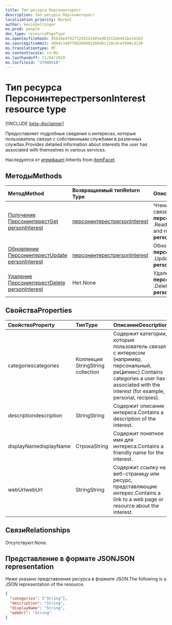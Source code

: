```yaml
---
title: Тип ресурса Персонинтерест
description: Тип ресурса Персонинтерест
localization_priority: Normal
author: kevinbellinger
ms.prod: people
doc_type: resourcePageType
ms.openlocfilehash: 05918edf82712d5253403ed63312eb941be14103
ms.sourcegitcommit: dd94c3a0f7663699825b6dbc119cdcef494cd130
ms.translationtype: MT
ms.contentlocale: ru-RU
ms.lasthandoff: 11/04/2019
ms.locfileid: "37949510"
---
```

# <a name="personinterest-resource-type"></a><span data-ttu-id="642c5-103">Тип ресурса Персонинтерест</span><span class="sxs-lookup"><span data-stu-id="642c5-103">personInterest resource type</span></span>

[!INCLUDE [beta-disclaimer](../../includes/beta-disclaimer.md)]

<span data-ttu-id="642c5-104">Предоставляет подробные сведения о интересах, которые пользователь связал с собственными службами в различных службах.</span><span class="sxs-lookup"><span data-stu-id="642c5-104">Provides detailed information about interests the user has associated with themselves in various services.</span></span>

<span data-ttu-id="642c5-105">Наследуется от [итемфацет](itemfacet.md).</span><span class="sxs-lookup"><span data-stu-id="642c5-105">Inherits from [itemFacet](itemfacet.md).</span></span>

## <a name="methods"></a><span data-ttu-id="642c5-106">Методы</span><span class="sxs-lookup"><span data-stu-id="642c5-106">Methods</span></span>

| <span data-ttu-id="642c5-107">Метод</span><span class="sxs-lookup"><span data-stu-id="642c5-107">Method</span></span>       | <span data-ttu-id="642c5-108">Возвращаемый тип</span><span class="sxs-lookup"><span data-stu-id="642c5-108">Return Type</span></span> | <span data-ttu-id="642c5-109">Описание</span><span class="sxs-lookup"><span data-stu-id="642c5-109">Description</span></span> |
|:---------------------------------------------------|:------------------------------------|:------------------------------------------------------------|
| [<span data-ttu-id="642c5-110">Получение Персонинтерест</span><span class="sxs-lookup"><span data-stu-id="642c5-110">Get personInterest</span></span>](../api/personinterest-get.md) | [<span data-ttu-id="642c5-111">персонинтерест</span><span class="sxs-lookup"><span data-stu-id="642c5-111">personInterest</span></span>](personinterest.md) | <span data-ttu-id="642c5-112">Чтение свойств и связей объекта **персонинтерест** .</span><span class="sxs-lookup"><span data-stu-id="642c5-112">Read the properties and relationships of a **personInterest** object.</span></span> |
| [<span data-ttu-id="642c5-113">Обновление Персонинтерест</span><span class="sxs-lookup"><span data-stu-id="642c5-113">Update personInterest</span></span>](../api/personinterest-update.md)          | [<span data-ttu-id="642c5-114">персонинтерест</span><span class="sxs-lookup"><span data-stu-id="642c5-114">personInterest</span></span>](personinterest.md) | <span data-ttu-id="642c5-115">Обновление объекта **персонинтерест** .</span><span class="sxs-lookup"><span data-stu-id="642c5-115">Update a **personInterest** object.</span></span>                               |
| [<span data-ttu-id="642c5-116">Удаление Персонинтерест</span><span class="sxs-lookup"><span data-stu-id="642c5-116">Delete personInterest</span></span>](../api/personinterest-delete.md)          | <span data-ttu-id="642c5-117">Нет.</span><span class="sxs-lookup"><span data-stu-id="642c5-117">None</span></span>                                | <span data-ttu-id="642c5-118">Удаление объекта **персонинтерест** .</span><span class="sxs-lookup"><span data-stu-id="642c5-118">Delete a **personInterest** object.</span></span>                               |

## <a name="properties"></a><span data-ttu-id="642c5-119">Свойства</span><span class="sxs-lookup"><span data-stu-id="642c5-119">Properties</span></span>

| <span data-ttu-id="642c5-120">Свойство</span><span class="sxs-lookup"><span data-stu-id="642c5-120">Property</span></span>     | <span data-ttu-id="642c5-121">Тип</span><span class="sxs-lookup"><span data-stu-id="642c5-121">Type</span></span>             | <span data-ttu-id="642c5-122">Описание</span><span class="sxs-lookup"><span data-stu-id="642c5-122">Description</span></span>                                                                          |
|:-------------|:-----------------|:-------------------------------------------------------------------------------------|
|<span data-ttu-id="642c5-123">categories</span><span class="sxs-lookup"><span data-stu-id="642c5-123">categories</span></span>    |<span data-ttu-id="642c5-124">Коллекция String</span><span class="sxs-lookup"><span data-stu-id="642c5-124">String collection</span></span> | <span data-ttu-id="642c5-125">Содержит категории, которые пользователь связал с интересом (например, персональный, реЦипиес).</span><span class="sxs-lookup"><span data-stu-id="642c5-125">Contains categories a user has associated with the interest (for example, personal, recipies).</span></span> |
|<span data-ttu-id="642c5-126">description</span><span class="sxs-lookup"><span data-stu-id="642c5-126">description</span></span>   |<span data-ttu-id="642c5-127">String</span><span class="sxs-lookup"><span data-stu-id="642c5-127">String</span></span>            | <span data-ttu-id="642c5-128">Содержит описание интереса.</span><span class="sxs-lookup"><span data-stu-id="642c5-128">Contains a description of the interest.</span></span>                                              |
|<span data-ttu-id="642c5-129">displayName</span><span class="sxs-lookup"><span data-stu-id="642c5-129">displayName</span></span>   |<span data-ttu-id="642c5-130">Строка</span><span class="sxs-lookup"><span data-stu-id="642c5-130">String</span></span>            | <span data-ttu-id="642c5-131">Содержит понятное имя для интереса.</span><span class="sxs-lookup"><span data-stu-id="642c5-131">Contains a friendly name for the interest.</span></span>                                           |
|<span data-ttu-id="642c5-132">webUrl</span><span class="sxs-lookup"><span data-stu-id="642c5-132">webUrl</span></span>        |<span data-ttu-id="642c5-133">String</span><span class="sxs-lookup"><span data-stu-id="642c5-133">String</span></span>            | <span data-ttu-id="642c5-134">Содержит ссылку на веб-страницу или ресурс, представляющие интерес.</span><span class="sxs-lookup"><span data-stu-id="642c5-134">Contains a link to a web page or resource about the interest.</span></span>                         |

## <a name="relationships"></a><span data-ttu-id="642c5-135">Связи</span><span class="sxs-lookup"><span data-stu-id="642c5-135">Relationships</span></span>

<span data-ttu-id="642c5-136">Отсутствуют.</span><span class="sxs-lookup"><span data-stu-id="642c5-136">None.</span></span>

## <a name="json-representation"></a><span data-ttu-id="642c5-137">Представление в формате JSON</span><span class="sxs-lookup"><span data-stu-id="642c5-137">JSON representation</span></span>

<span data-ttu-id="642c5-138">Ниже указано представление ресурса в формате JSON.</span><span class="sxs-lookup"><span data-stu-id="642c5-138">The following is a JSON representation of the resource.</span></span> 

<!-- {
  "blockType": "resource",
  "optionalProperties": [

  ],
  "@odata.type": "microsoft.graph.personInterest",
  "baseType": ""
}-->

```json
{
  "categories": ["String"],
  "description": "String",
  "displayName": "String",
  "webUrl": "String"
}
```

<!-- uuid: 16cd6b66-4b1a-43a1-adaf-3a886856ed98
2019-02-04 14:57:30 UTC -->
<!-- {
  "type": "#page.annotation",
  "description": "personInterest resource",
  "keywords": "",
  "section": "documentation",
  "tocPath": ""
}-->
